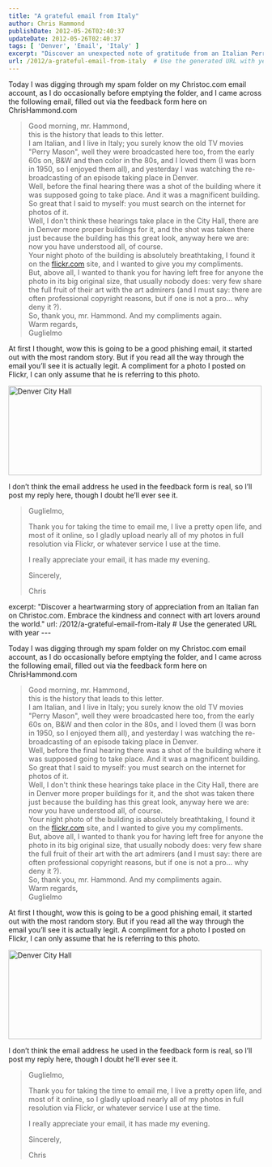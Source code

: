 ```yaml
---
title: "A grateful email from Italy"
author: Chris Hammond
publishDate: 2012-05-26T02:40:37
updateDate: 2012-05-26T02:40:37
tags: [ 'Denver', 'Email', 'Italy' ]
excerpt: "Discover an unexpected note of gratitude from an Italian Perry Mason fan who admired my night photo of Denver City Hall on Flickr."
url: /2012/a-grateful-email-from-italy  # Use the generated URL with year
---
```

<p>Today I was digging through my spam folder on my Christoc.com email account, as I do occasionally before emptying the folder, and I came across the following email, filled out via the feedback form here on ChrisHammond.com</p>  <blockquote>   <p>Good morning, mr. Hammond,      <br />this is the history that leads to this letter.       <br />I am Italian, and I live in Italy; you surely know the old TV movies &quot;Perry Mason&quot;, well they were broadcasted here too, from the early 60s on, B&amp;W and then color in the 80s, and I loved them (I was born in 1950, so I enjoyed them all), and yesterday I was watching the re-broadcasting of an episode taking place in Denver.       <br />Well, before the final hearing there was a shot of the building where it was supposed going to take place. And it was a magnificent building. So great that I said to myself: you must search on the internet for photos of it.       <br />Well, I don't think these hearings take place in the City Hall, there are in Denver more proper buildings for it, and the shot was taken there just because the building has this great look, anyway here we are: now you have understood all, of course.       <br />Your night photo of the building is absolutely breathtaking, I found it on the <a href="https://flickr.com/">flickr.com</a> site, and I wanted to give you my compliments.       <br />But, above all, I wanted to thank you for having left free for anyone the photo in its big original size, that usually nobody does: very few share the full fruit of their art with the art admirers (and I must say: there are often professional copyright reasons, but if one is not a pro... why deny it ?).       <br />So, thank you, mr. Hammond. And my compliments again.       <br />Warm regards,       <br />Guglielmo</p> </blockquote>  <p>At first I thought, wow this is going to be a good phishing email, it started out with the most random story. But if you read all the way through the email you’ll see it is actually legit. A compliment for a photo I posted on Flickr, I can only assume that he is referring to this photo.</p>  <p><a title="Denver City Hall by chrishammond, on Flickr" href="https://www.flickr.com/photos/chammond/4202961850/"><img alt="Denver City Hall" src="https://farm3.staticflickr.com/2563/4202961850_b7c1beee99.jpg" width="500" height="176" /></a></p>  <p>I don’t think the email address he used in the feedback form is real, so I’ll post my reply here, though I doubt he’ll ever see it.</p>  <blockquote>   <p>Guglielmo,</p>    <p>Thank you for taking the time to email me, I live a pretty open life, and most of it online, so I gladly upload nearly all of my photos in full resolution via Flickr, or whatever service I use at the time.</p>    <p>I really appreciate your email, it has made my evening.</p>    <p>Sincerely,</p>    <p>Chris</p></blockquote>
excerpt: "Discover a heartwarming story of appreciation from an Italian fan on Christoc.com. Embrace the kindness and connect with art lovers around the world."
url: /2012/a-grateful-email-from-italy  # Use the generated URL with year
---

Today I was digging through my spam folder on my Christoc.com email account, as I do occasionally before emptying the folder, and I came across the following email, filled out via the feedback form here on ChrisHammond.com
  <blockquote>   
Good morning, mr. Hammond,      <br />this is the history that leads to this letter.       <br />I am Italian, and I live in Italy; you surely know the old TV movies &quot;Perry Mason&quot;, well they were broadcasted here too, from the early 60s on, B&amp;W and then color in the 80s, and I loved them (I was born in 1950, so I enjoyed them all), and yesterday I was watching the re-broadcasting of an episode taking place in Denver.       <br />Well, before the final hearing there was a shot of the building where it was supposed going to take place. And it was a magnificent building. So great that I said to myself: you must search on the internet for photos of it.       <br />Well, I don't think these hearings take place in the City Hall, there are in Denver more proper buildings for it, and the shot was taken there just because the building has this great look, anyway here we are: now you have understood all, of course.       <br />Your night photo of the building is absolutely breathtaking, I found it on the <a href="https://flickr.com/">flickr.com</a> site, and I wanted to give you my compliments.       <br />But, above all, I wanted to thank you for having left free for anyone the photo in its big original size, that usually nobody does: very few share the full fruit of their art with the art admirers (and I must say: there are often professional copyright reasons, but if one is not a pro... why deny it ?).       <br />So, thank you, mr. Hammond. And my compliments again.       <br />Warm regards,       <br />Guglielmo
 </blockquote>  
At first I thought, wow this is going to be a good phishing email, it started out with the most random story. But if you read all the way through the email you’ll see it is actually legit. A compliment for a photo I posted on Flickr, I can only assume that he is referring to this photo.
  
<a title="Denver City Hall by chrishammond, on Flickr" href="https://www.flickr.com/photos/chammond/4202961850/"><img alt="Denver City Hall" src="https://farm3.staticflickr.com/2563/4202961850_b7c1beee99.jpg" width="500" height="176" /></a>
  
I don’t think the email address he used in the feedback form is real, so I’ll post my reply here, though I doubt he’ll ever see it.
  <blockquote>   
Guglielmo,
    
Thank you for taking the time to email me, I live a pretty open life, and most of it online, so I gladly upload nearly all of my photos in full resolution via Flickr, or whatever service I use at the time.
    
I really appreciate your email, it has made my evening.
    
Sincerely,
    
Chris
</blockquote>

